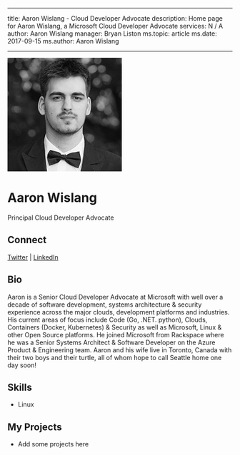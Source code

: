 ---
title: Aaron Wislang - Cloud Developer Advocate
description: Home page for Aaron Wislang, a Microsoft Cloud Developer Advocate
services: N / A
author: Aaron Wislang
manager: Bryan Liston
ms.topic: article
ms.date: 2017-09-15
ms.author: Aaron Wislang
-- -

![Image of Aaron Wislang](media/profiles/aaron-wislang.png)

# Aaron Wislang

Principal Cloud Developer Advocate

## Connect
[Twitter](https://twitter.com/as_w) | [LinkedIn](https://linkedin.com/in/aaron-wislang)

## Bio

Aaron is a Senior Cloud Developer Advocate at Microsoft with well over a decade of software development, systems architecture & security experience across the major clouds, development platforms and industries. His current areas of focus include Code (Go, .NET. python), Clouds, Containers (Docker, Kubernetes) & Security as well as Microsoft, Linux & other Open Source platforms. He joined Microsoft from Rackspace where he was a Senior Systems Architect & Software Developer on the Azure Product & Engineering team.  Aaron and his wife live in Toronto, Canada with their two boys and their turtle, all of whom hope to call Seattle home one day soon!

## Skills

* Linux


## My Projects

* Add some projects here
